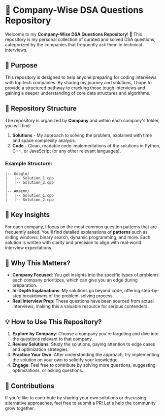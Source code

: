 

# 🚀 Company-Wise DSA Questions Repository

Welcome to my **Company-Wise DSA Questions Repository**! 🎯 This repository is my personal collection of curated and solved DSA questions, categorized by the companies that frequently ask them in technical interviews.

## 🎯 Purpose

This repository is designed to help anyone preparing for coding interviews with top tech companies. By sharing my journey and solutions, I hope to provide a structured pathway to cracking those tough interviews and gaining a deeper understanding of core data structures and algorithms.

## 📁 Repository Structure

The repository is organized by **Company** and within each company's folder, you will find:

1. **Solutions** - My approach to solving the problem, explained with time and space complexity analysis.
2. **Code** - Clean, readable code implementations of the solutions in Python, C++, or JavaScript (or any other relevant languages).

### Example Structure:

```
|-- Google/
|   |-- Solution_1.cpp
|   |-- Solution_2.cpp
|
|-- Amazon/
|   |-- Solution_1.cpp
|   |-- Solution_2.cpp
```

## 🧠 Key Insights

For each company, I focus on the most common question patterns that are frequently asked. You'll find detailed explanations of **patterns** such as sliding windows, binary search, dynamic programming, and more. Each solution is written with clarity and precision to align with real-world interview expectations.

## 🌟 Why This Matters?

- **Company Focused**: You get insights into the specific types of problems each company prioritizes, which can give you an edge during preparation.
- **In-Depth Explanations**: My solutions go beyond code, offering step-by-step breakdowns of the problem-solving process.
- **Real Interview Prep**: These questions have been sourced from actual interviews, making this a valuable resource for serious contenders.

## 💡 How to Use This Repository?

1. **Explore by Company**: Choose a company you're targeting and dive into the questions relevant to that company.
2. **Review Solutions**: Study the solutions, paying attention to edge cases and optimization strategies.
3. **Practice Your Own**: After understanding the approach, try implementing the solution on your own to solidify your knowledge.
4. **Engage**: Feel free to contribute by solving more questions, suggesting optimizations, or asking questions.


## 🤝 Contributions

If you'd like to contribute by sharing your own solutions or discussing alternative approaches, feel free to submit a PR! Let's help the community grow together.
